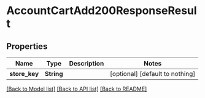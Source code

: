 # AccountCartAdd200ResponseResult


## Properties
Name | Type | Description | Notes
------------ | ------------- | ------------- | -------------
**store_key** | **String** |  | [optional] [default to nothing]


[[Back to Model list]](../README.md#models) [[Back to API list]](../README.md#api-endpoints) [[Back to README]](../README.md)


